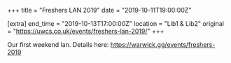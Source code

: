 +++
title = "Freshers LAN 2019"
date = "2019-10-11T19:00:00Z"

[extra]
end_time = "2019-10-13T17:00:00Z"
location = "Lib1 & Lib2"
original = "https://uwcs.co.uk/events/freshers-lan-2019/"
+++

Our first weekend lan. Details here: https://warwick.gg/events/freshers-2019

